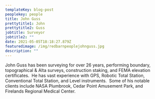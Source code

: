 ```yaml
---
templateKey: blog-post
peoplekey: people
title: John Guss
prettytitle1: John
prettytitle2: Guss
jobtitle: Surveyor
jobtitle2: ""
date: 2021-05-05T18:18:27.879Z
featuredimage: /img/redbarnpeoplejohnguss.jpg
description: ""
---
```

<!--StartFragment-->

John Guss has been surveying for over 26 years, performing boundary, topographical & Alta surveys, construction staking, and FEMA elevation certificates.  He has vast experience with GPS, Robotic Total Station, Conventional Total Station, and Level instruments.  Some of his notable clients include NASA Plumbrook, Cedar Point Amusement Park, and Firelands Regional Medical Center. 

<!--EndFragment-->